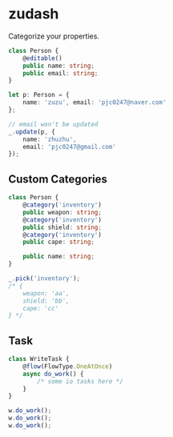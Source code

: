 zudash
====

Categorize your properties. <br>


```ts
class Person {
    @editable()
    public name: string;
    public email: string;
}
```
```ts
let p: Person = {
    name: 'zuzu', email: 'pjc0247@naver.com'
};

// email won't be updated
_.update(p, {
    name: 'zhuzhu',
    email: 'pjc0247@gmail.com'
});
```

Custom Categories
----
```ts
class Person {
    @category('inventory')
    public weapon: string;
    @category('inventory')
    public shield: string;
    @category('inventory')
    public cape: string;

    public name: string;
}
```
```ts
_.pick('inventory');
/* {
    weapon: 'aa',
    shield: 'bb',
    cape: 'cc'
} */
```

Task
----

```ts
class WriteTask {
    @flow(FlowType.OneAtOnce)
    async do_work() {
        /* some io tasks here */
    }
}
```
```ts
w.do_work();
w.do_work();
w.do_work();
```
